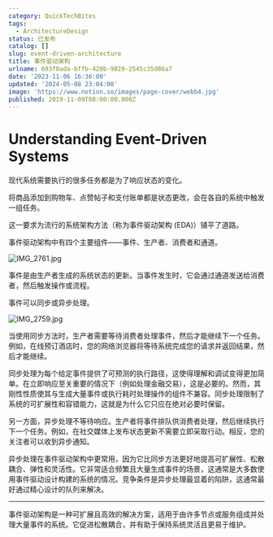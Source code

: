 ```yaml
---
category: QuickTechBites
tags:
  - ArchitectureDesign
status: 已发布
catalog: []
slug: event-driven-architecture
title: 事件驱动架构
urlname: 693f0ada-bffb-420b-9829-2545c35d86a7
date: '2023-11-06 16:36:00'
updated: '2024-05-08 23:04:00'
image: 'https://www.notion.so/images/page-cover/webb4.jpg'
published: 2019-11-09T08:00:00.000Z
---
```


# **Understanding Event-Driven Systems**


现代系统需要执行的很多任务都是为了响应状态的变化。


将商品添加到购物车、点赞帖子和支付账单都是状态更改，会在各自的系统中触发一组任务。


这一要求为流行的系统架构方法（称为事件驱动架构 (EDA)）铺平了道路。


事件驱动架构中有四个主要组件——事件、生产者、消费者和通道。


![IMG_2761.jpg](https://r2.ithuo.net/elog-image/4ff7c14554cce371133fb3be6b5c3ef0.jpg)


事件是由生产者生成的系统状态的更新。当事件发生时，它会通过通道发送给消费者，然后触发操作或流程。


事件可以同步或异步处理。


![IMG_2759.jpg](https://r2.ithuo.net/elog-image/29f6a5207a6158e9d5e0390488b4932d.jpg)


当使用同步方法时，生产者需要等待消费者处理事件，然后才能继续下一个任务。例如，在线预订酒店时，您的网络浏览器将等待系统完成您的请求并返回结果，然后才能继续。


同步处理为每个给定事件提供了可预测的执行路径，这使得理解和调试变得更加简单。在立即响应至关重要的情况下（例如处理金融交易），这是必要的。然而，其刚性性质使其与生成大量事件或执行耗时处理操作的组件不兼容。同步处理限制了系统的可扩展性和容错能力，这就是为什么它只应在绝对必要时保留。


另一方面，异步处理不等待响应。生产者将事件排队供消费者处理，然后继续执行下一个任务。例如，在社交媒体上发布状态更新不需要立即采取行动。相反，您的关注者可以收到异步通知。


异步处理在事件驱动架构中更常用，因为它比同步方法更好地提高可扩展性、松散耦合、弹性和灵活性。它非常适合频繁且大量生成事件的场景，这通常是大多数使用事件驱动设计构建的系统的情况。竞争条件是异步处理最显着的陷阱，这通常最好通过精心设计的队列来解决。


---


事件驱动架构是一种可扩展且高效的解决方案，适用于由许多节点或服务组成并处理大量事件的系统。它促进松散耦合，并有助于保持系统灵活且更易于维护。

